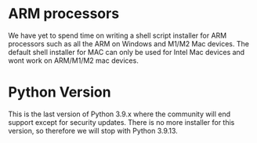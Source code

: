 # ARM processors
We have yet to spend time on writing a shell script installer for ARM processors such as 
all the ARM on Windows and M1/M2 Mac devices. The default shell installer for MAC can only
be used for Intel Mac devices and wont work on ARM/M1/M2 mac devices.  

# Python Version
This is the last version of Python 3.9.x where the community will end support except for security updates.
There is no more installer for this version, so therefore we will stop with Python 3.9.13.
